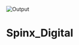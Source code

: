 ![Output](https://user-images.githubusercontent.com/79866585/138277670-a0c1e1c0-38ff-40a1-a2ff-fcde375aebb0.JPG)
# Spinx_Digital
